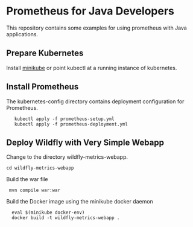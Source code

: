 # Prometheus for Java Developers

This repository contains some examples for using prometheus with Java applications.

## Prepare Kubernetes

Install [minikube](https://kubernetes.io/docs/tasks/tools/install-minikube/) or point kubectl at a running
instance of kubernetes.

## Install Prometheus

The kubernetes-config directory contains deployment configuration for Prometheus.

```
   kubectl apply -f prometheus-setup.yml
   kubectl apply -f prometheus-deployment.yml
```

## Deploy Wildfly with Very Simple Webapp

Change to the directory wildfly-metrics-webapp.

`cd wildfly-metrics-webapp`

Build the war file

` mvn compile war:war`

Build the Docker image using the minikube docker daemon

```
  eval $(minikube docker-env)
  docker build -t wildfly-metrics-webapp .
```

